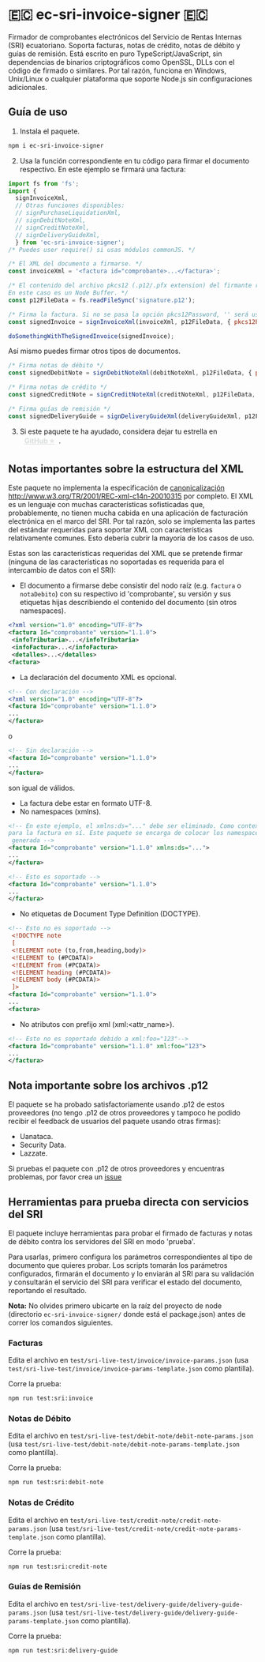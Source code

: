 # 🇪🇨 ec-sri-invoice-signer 🇪🇨
Firmador de comprobantes electrónicos del Servicio de Rentas Internas (SRI) ecuatoriano. Soporta facturas, notas de crédito, notas de débito y guías de remisión. Está escrito en puro TypeScript/JavaScript, sin dependencias de binarios criptográficos como OpenSSL, DLLs con el código de firmado o similares.
Por tal razón, funciona en Windows, Unix/Linux o cualquier plataforma que soporte Node.js sin configuraciones adicionales.

## Guía de uso

1. Instala el paquete.
  ```bash
  npm i ec-sri-invoice-signer
  ```
2. Usa la función correspondiente en tu código para firmar el documento respectivo. En este ejemplo se firmará una factura:
  ```js
  import fs from 'fs';
  import {
    signInvoiceXml,
    // Otras funciones disponibles:
    // signPurchaseLiquidationXml,
    // signDebitNoteXml,
    // signCreditNoteXml,
    // signDeliveryGuideXml,
    } from 'ec-sri-invoice-signer';
  /* Puedes user require() si usas módulos commonJS. */

  /* El XML del documento a firmarse. */
  const invoiceXml = '<factura id="comprobante>...</factura>';

  /* El contenido del archivo pkcs12 (.p12/.pfx extension) del firmante representado como Node Buffer o string base64.
  En este caso es un Node Buffer. */
  const p12FileData = fs.readFileSync('signature.p12');

  /* Firma la factura. Si no se pasa la opción pkcs12Password, '' será usada como contraseña. */
  const signedInvoice = signInvoiceXml(invoiceXml, p12FileData, { pkcs12Password: 'thePKCS12FilePassword' });

  doSomethingWithTheSignedInvoice(signedInvoice);
  ```

  Así mismo puedes firmar otros tipos de documentos.

  ```js
  /* Firma notas de débito */
  const signedDebitNote = signDebitNoteXml(debitNoteXml, p12FileData, { pkcs12Password: 'thePKCS12FilePassword' });

  /* Firma notas de crédito */
  const signedCreditNote = signCreditNoteXml(creditNoteXml, p12FileData, { pkcs12Password: 'thePKCS12FilePassword' });

  /* Firma guías de remisión */
  const signedDeliveryGuide = signDeliveryGuideXml(deliveryGuideXml, p12FileData, { pkcs12Password: 'thePKCS12FilePassword' });
  ```

3. Si este paquete te ha ayudado, considera dejar tu estrella en <a style="
    display: inline-block;
    color: #d9deda;
    width: fit-content;
    padding: 1px 9px;
    text-align: center;
    border-radius: 6px;
    font-weight: bold;"
    href="https://github.com/bryancalisto/ec-sri-invoice-signer">GitHub ⭐</a>.

 ## Notas importantes sobre la estructura del XML
 Este paquete no implementa la especificación de [canonicalización](https://en.wikipedia.org/wiki/Canonicalization) http://www.w3.org/TR/2001/REC-xml-c14n-20010315 por completo.
 El XML es un lenguaje con muchas características sofisticadas que, probablemente, no tienen mucha cabida en una aplicación de facturación electrónica en el marco del SRI.
 Por tal razón, solo se implementa las partes del estándar requeridas para soportar XML con características relativamente comunes. Esto debería cubrir la mayoría de los casos de uso.

 Estas son las características requeridas del XML que se pretende firmar (ninguna de las características no soportadas es requerida para el intercambio de datos con el SRI):
 - El documento a firmarse debe consistir del nodo raíz (e.g. `factura` o `notaDebito`) con su respectivo id 'comprobante', su versión y sus etiquetas hijas describiendo el contenido del documento (sin otros namespaces).
 ```xml
 <?xml version="1.0" encoding="UTF-8"?>
 <factura Id="comprobante" version="1.1.0">
  <infoTributaria>...</infoTributaria>
  <infoFactura>...</infoFactura>
  <detalles>...</detalles>
 <factura>
 ```
 - La declaración del documento XML es opcional.
 ```xml
 <!-- Con declaración -->
 <?xml version="1.0" encoding="UTF-8"?>
 <factura Id="comprobante" version="1.1.0">
 ...
 </factura>
 ```
 o
 ```xml
 <!-- Sin declaración -->
 <factura Id="comprobante" version="1.1.0">
 ...
 </factura>
 ```
 son igual de válidos.
 - La factura debe estar en formato UTF-8.
 - No namespaces (xmlns).
 ```xml
 <!-- En este ejemplo, el xmlns:ds="..." debe ser eliminado. Como contexto, ningún namespace es necesario
 para la factura en sí. Este paquete se encarga de colocar los namespaces necesarios en la firma digital
  generada -->
 <factura Id="comprobante" version="1.1.0" xmlns:ds="...">
 ...
 </factura>
 ```

 ```xml
 <!-- Esto es soportado -->
 <factura Id="comprobante" version="1.1.0">
 ...
 </factura>
 ```
 - No etiquetas de Document Type Definition (DOCTYPE).
 ```xml
 <!-- Esto no es soportado -->
  <!DOCTYPE note
  [
  <!ELEMENT note (to,from,heading,body)>
  <!ELEMENT to (#PCDATA)>
  <!ELEMENT from (#PCDATA)>
  <!ELEMENT heading (#PCDATA)>
  <!ELEMENT body (#PCDATA)>
  ]>
 <factura Id="comprobante" version="1.1.0">
 ...
 <factura>
 ```
 - No atributos con prefijo xml (xml:<attr_name>).
 ```xml
 <!-- Esto no es soportado debido a xml:foo="123"-->
 <factura Id="comprobante" version="1.1.0" xml:foo="123">
 ...
 </factura>
 ```

## Nota importante sobre los archivos .p12
El paquete se ha probado satisfactoriamente usando .p12 de estos proveedores (no tengo .p12 de otros proveedores y tampoco he podido recibir el feedback de usuarios del paquete usando otras firmas):
- Uanataca.
- Security Data.
- Lazzate.

Si pruebas el paquete con .p12 de otros proveedores y encuentras problemas, por favor crea un [issue](https://github.com/bryancalisto/ec-sri-invoice-signer/issues)


## Herramientas para prueba directa con servicios del SRI
El paquete incluye herramientas para probar el firmado de facturas y notas de débito contra los servidores del SRI en modo 'prueba'.


Para usarlas, primero configura los parámetros correspondientes al tipo de documento que quieres probar. Los scripts tomarán los parámetros configurados, firmarán el documento y lo enviarán al SRI para su validación y consultarán el servicio del SRI para verificar el estado del documento, reportando el resultado.

**Nota:** No olvides primero ubicarte en la raíz del proyecto de node (directorio `ec-sri-invoice-signer/` donde está el package.json) antes de correr los comandos siguientes.

### Facturas
Edita el archivo en `test/sri-live-test/invoice/invoice-params.json` (usa `test/sri-live-test/invoice/invoice-params-template.json` como plantilla).

Corre la prueba:

```bash
npm run test:sri:invoice
```

### Notas de Débito
Edita el archivo en `test/sri-live-test/debit-note/debit-note-params.json` (usa `test/sri-live-test/debit-note/debit-note-params-template.json` como plantilla).

Corre la prueba:

```bash
npm run test:sri:debit-note
```

### Notas de Crédito
Edita el archivo en `test/sri-live-test/credit-note/credit-note-params.json` (usa `test/sri-live-test/credit-note/credit-note-params-template.json` como plantilla).

Corre la prueba:

```bash
npm run test:sri:credit-note
```

### Guías de Remisión
Edita el archivo en `test/sri-live-test/delivery-guide/delivery-guide-params.json` (usa `test/sri-live-test/delivery-guide/delivery-guide-params-template.json` como plantilla).

Corre la prueba:

```bash
npm run test:sri:delivery-guide
```

